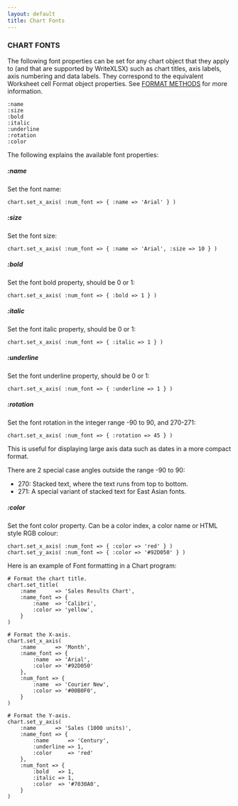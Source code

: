 ```yaml
---
layout: default
title: Chart Fonts
---
```

### <a name="chart_fonts" class="anchor" href="#chart_fonts"><span class="octicon octicon-link" /></a>CHART FONTS

The following font properties can be set for any chart object that they apply to
(and that are supported by WriteXLSX) such as chart titles, axis labels,
axis numbering and data labels.
They correspond to the equivalent Worksheet cell Format object properties.
See [FORMAT METHODS][] for more information.

    :name
    :size
    :bold
    :italic
    :underline
    :rotation
    :color

The following explains the available font properties:

##### <a name="name" class="anchor" href="#name"><span class="octicon octicon-link" /></a>:name
Set the font name:

    chart.set_x_axis( :num_font => { :name => 'Arial' } )

##### <a name="size" class="anchor" href="#size"><span class="octicon octicon-link" /></a>:size
Set the font size:

    chart.set_x_axis( :num_font => { :name => 'Arial', :size => 10 } )

##### <a name="bold" class="anchor" href="#bold"><span class="octicon octicon-link" /></a>:bold
Set the font bold property, should be 0 or 1:

    chart.set_x_axis( :num_font => { :bold => 1 } )

##### <a name="italic" class="anchor" href="#italic"><span class="octicon octicon-link" /></a>:italic
Set the font italic property, should be 0 or 1:

    chart.set_x_axis( :num_font => { :italic => 1 } )

##### <a name="underline" class="anchor" href="#underline"><span class="octicon octicon-link" /></a>:underline
Set the font underline property, should be 0 or 1:

    chart.set_x_axis( :num_font => { :underline => 1 } )

##### <a name="rotation" class="anchor" href="#rotation"><span class="octicon octicon-link" /></a>:rotation
Set the font rotation in the integer range -90 to 90, and 270-271:

    chart.set_x_axis( :num_font => { :rotation => 45 } )

This is useful for displaying large axis data such as dates in a more compact format.

There are 2 special case angles outside the range -90 to 90:

* 270: Stacked text, where the text runs from top to bottom.
* 271: A special variant of stacked text for East Asian fonts.

##### <a name="color" class="anchor" href="#color"><span class="octicon octicon-link" /></a>:color
Set the font color property. Can be a color index, a color name or HTML style RGB colour:

    chart.set_x_axis( :num_font => { :color => 'red' } )
    chart.set_y_axis( :num_font => { :color => '#92D050' } )

Here is an example of Font formatting in a Chart program:

    # Format the chart title.
    chart.set_title(
        :name      => 'Sales Results Chart',
        :name_font => {
            :name  => 'Calibri',
            :color => 'yellow',
        }
    )

    # Format the X-axis.
    chart.set_x_axis(
        :name      => 'Month',
        :name_font => {
            :name  => 'Arial',
            :color => '#92D050'
        },
        :num_font => {
            :name  => 'Courier New',
            :color => '#00B0F0',
        }
    )

    # Format the Y-axis.
    chart.set_y_axis(
        :name      => 'Sales (1000 units)',
        :name_font => {
            :name      => 'Century',
            :underline => 1,
            :color     => 'red'
        },
        :num_font => {
            :bold   => 1,
            :italic => 1,
            :color  => '#7030A0',
        }
    )


[FORMAT METHODS]: format.html#format
